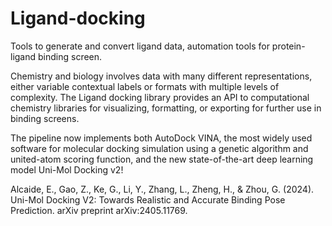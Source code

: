 # Ligand-docking
Tools  to generate and convert ligand data, automation tools for protein-ligand binding screen.

Chemistry and biology involves data with many different representations, 
either variable contextual labels or formats with multiple levels of complexity.
The Ligand docking library provides an API to computational chemistry libraries for 
visualizing, formatting, or exporting for further use in binding screens. 

The pipeline now implements both AutoDock VINA, the most widely used software for molecular docking simulation
using a genetic algorithm and united-atom scoring function, and the new state-of-the-art deep learning model 
Uni-Mol Docking v2!

Alcaide, E., Gao, Z., Ke, G., Li, Y., Zhang, L., Zheng, H., & Zhou, G. (2024). 
Uni-Mol Docking V2: Towards Realistic and Accurate Binding Pose Prediction. arXiv preprint arXiv:2405.11769.
